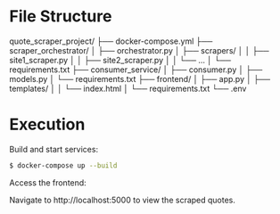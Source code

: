 # File Structure

quote_scraper_project/
├── docker-compose.yml
├── scraper_orchestrator/
│   ├── orchestrator.py
│   ├── scrapers/
│   │   ├── site1_scraper.py
│   │   ├── site2_scraper.py
│   │   └── ...
│   └── requirements.txt
├── consumer_service/
│   ├── consumer.py
│   ├── models.py
│   └── requirements.txt
├── frontend/
│   ├── app.py
│   ├── templates/
│   │   └── index.html
│   └── requirements.txt
└── .env

# Execution

Build and start services:

```bash
$ docker-compose up --build
```

Access the frontend:

Navigate to http://localhost:5000 to view the scraped quotes.